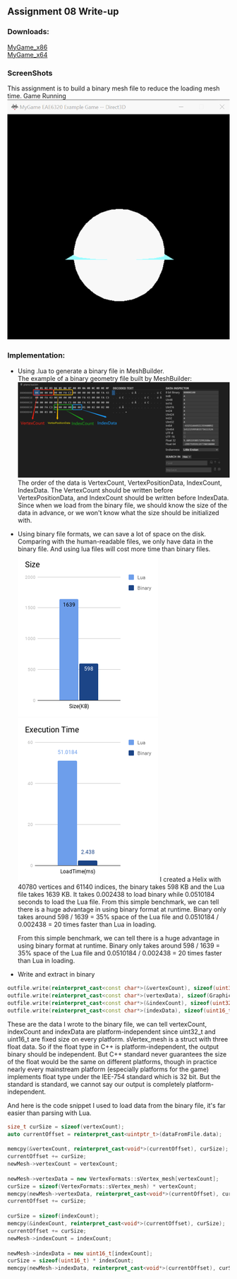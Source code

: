 
## Assignment 08 Write-up  

### Downloads: 

[MyGame_x86](https://github.com/XingnanChen/Engineer2/blob/master/Assignment08/MyGame_x86.zip?raw=true)  
[MyGame_x64](https://github.com/XingnanChen/Engineer2/blob/master/Assignment08/MyGame_x64.zip?raw=true)  

### ScreenShots  
This assignment is to build a binary mesh file to reduce the loading mesh time.
Game Running  
![Image](Assignment08/gamerunning.gif)  

### Implementation:  
- Using .lua to generate a binary file in MeshBuilder.    
	The example of a binary geometry file built by MeshBuilder:   
![Image](Assignment08/binary.png)   
	The order of the data is VertexCount, VertexPositionData, IndexCount, IndexData. The VertexCount should be written before VertexPositionData, and IndexCount should be written before IndexData. Since when we load from the binary file, we should know the size of the data in advance, or we won't know what the size should be initialized with.  
  
- Using binary file formats, we can save a lot of space on the disk. Comparing with the human-readable files, we only have data in the binary file. And using lua files will cost more time than binary files.  
	![Image](Assignment08/Space.png) 
	![Image](Assignment08/Time.png) 
	I created a Helix with 40780 vertices and 61140 indices, the binary takes 598 KB and the Lua file takes 1639 KB. It takes 0.002438 to load binary while 0.0510184 seconds to load the Lua file. From this simple benchmark, we can tell there is a huge advantage in using binary format at runtime. Binary only takes around 598 / 1639  = 35% space of the Lua file and 0.0510184 / 0.002438 = 20 times faster than Lua in loading.  

	From this simple benchmark, we can tell there is a huge advantage in using binary format at runtime. Binary only takes around 598 / 1639  = 35% space of the Lua file and 0.0510184 / 0.002438 = 20 times faster than Lua in loading.


- Write and extract in binary
```cpp
outfile.write(reinterpret_cast<const char*>(&vertexCount), sizeof(uint32_t));
outfile.write(reinterpret_cast<const char*>(vertexData), sizeof(Graphics::VertexFormats::sVertex_mesh) * vertexCount);
outfile.write(reinterpret_cast<const char*>(&indexCount), sizeof(uint32_t));
outfile.write(reinterpret_cast<const char*>(indexData), sizeof(uint16_t) * indexCount);
```

These are the data I wrote to the binary file, we can tell vertexCount, indexCount and indexData are platform-independent since uint32_t and uint16_t are fixed size on every platform. sVertex_mesh is a struct with three float data. So if the float type in C++ is platform-independent, the output binary should be independent. But C++ standard never guarantees the size of the float would be the same on different platforms, though in practice nearly every mainstream platform (especially platforms for the game) implements float type under the IEE-754 standard which is 32 bit. But the standard is standard, we cannot say our output is completely platform-independent.  

And here is the code snippet I used to load data from the binary file, it's far easier than parsing with Lua.

```cpp
size_t curSize = sizeof(vertexCount);
auto currentOffset = reinterpret_cast<uintptr_t>(dataFromFile.data);

memcpy(&vertexCount, reinterpret_cast<void*>(currentOffset), curSize);
currentOffset += curSize;
newMesh->vertexCount = vertexCount;

newMesh->vertexData = new VertexFormats::sVertex_mesh[vertexCount];
curSize = sizeof(VertexFormats::sVertex_mesh) * vertexCount;
memcpy(newMesh->vertexData, reinterpret_cast<void*>(currentOffset), curSize);
currentOffset += curSize;

curSize = sizeof(indexCount);
memcpy(&indexCount, reinterpret_cast<void*>(currentOffset), curSize);
currentOffset += curSize;
newMesh->indexCount = indexCount;

newMesh->indexData = new uint16_t[indexCount];
curSize = sizeof(uint16_t) * indexCount;
memcpy(newMesh->indexData, reinterpret_cast<void*>(currentOffset), curSize);
```

